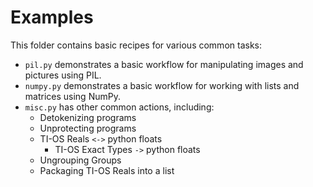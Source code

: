 # Examples

This folder contains basic recipes for various common tasks:

- `pil.py` demonstrates a basic workflow for manipulating images and pictures using PIL.
- `numpy.py` demonstrates a basic workflow for working with lists and matrices using NumPy.
- `misc.py` has other common actions, including:
  - Detokenizing programs
  - Unprotecting programs
  - TI-OS Reals `<->` python floats
    - TI-OS Exact Types `->` python floats
  - Ungrouping Groups
  - Packaging TI-OS Reals into a list

<!-- items should be split out of misc.py into specialized files wherever reasonable -->
